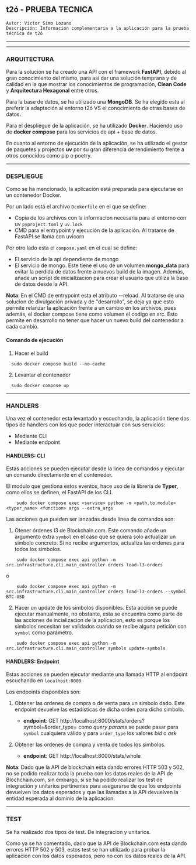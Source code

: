 ## t2ó - PRUEBA TECNICA
    Autor: Victor Simo Lozano
    Descripción: Información complementaria a la aplicación para la prueba técnica de t2ó
---

---
### ARQUITECTURA
Para la solución se ha creado una API con el framework **FastAPI**, debido al gran conocimiento
del mismo, para asi dar una solución temprana y de calidad en la que mostrar los conocimientos
de programación, **Clean Code** y **Arquitectura Hexagonal** entre otros.

Para la base de datos, se ha utilizado una **MongoDB**. Se ha elegido esta al preferir
la adaptación al entorno t2ó VS el conocimiento de otras bases de datos.

Para el despliegue de la aplicación, se ha utilizado **Docker**. Haciendo uso de 
**docker compose** para los servicios de api + base de datos.

En cuanto al entorno de ejecución de la aplicación, se ha utilizado el gestor de 
paquetes y projectos **uv** por su gran diferencia de rendimiento frente a otros
conocidos como pip o poetry.

---
### DESPLIEGUE
Como se ha mencionado, la aplicación está preparada para ejecutarse en un contenedor
Docker.

Por un lado está el archivo `Dcokerfile` en el que se define:
- Copia de los archivos con la informacion necesaria para el entorno con uv `pyproject.toml` y `uv.lock`
- CMD para el entrypoint y ejecución de la aplicación. Al tratarse de FastAPI se llama con uvicorn

Por otro lado esta el `compose.yaml` en el cual se define:
- El servicio de la api dependiente de mongo
- El servicio de mongo. Este tiene el uso de un volumen **mongo_data** para evitar la
perdida de datos frente a nuevos build de la imagen. Además, añade un script de
inicializacion para crear el usuario que utiliza la base de datos desde la API.

**Nota**: En el CMD de entrypoint esta el atributo --reload. Al tratarse de una solucion
de divulgación privada y de "desarrollo", se deja ya que esto permite relanzar la 
aplicación frente a un cambio en los archivos, pues además, el docker compose tiene 
como volumen el codigo en src. Esto permite en desarrollo no tener que hacer un 
nuevo build del contenedor a cada cambio.

#### Comando de ejecución
1. Hacer el build
```shell
  sudo docker compose build --no-cache
```
2. Levantar el contenedor
```shell
  sudo docker compose up
```
---
### HANDLERS
Una vez el contenedor esta levantado y escuchando, la aplicación tiene dos tipos
de handlers con los que poder interactuar con sus servicios:
- Mediante CLI
- Mediante endpoint

#### HANDLERS: CLI
Estas acciones se pueden ejecutar desde la linea de comandos y ejecutar un comando 
directamente en el contenedor.

El modulo que gestiona estos eventos, hace uso de la libreria de **Typer**, como ellos
se definen, el FastAPI de los CLI.
```shell
    sudo docker compose exec <service> python -m <path.to.module> <typer_name> <function> args --extra_args
```
Las acciones que pueden ser lanzadas desde linea de comandos son:
1. Otener órdenes l3 de Blockchain.com. Este comando añade un argumento extra 
`symbol` en el caso que se quiera solo actualizar un simbolo concreto. Si no recibe
argumentos, actualiza las ordenes para todos los simbolos.
```shell
    sudo docker compose exec api python -m src.infrastructure.cli.main_controller orders load-l3-orders
```
o
```shell
    sudo docker compose exec api python -m src.infrastructure.cli.main_controller orders load-l3-orders --symbol BTC-USD
```
2. Hacer un update de los simbolos disponibles. Esta acción se puede ejecutar 
manualmente, no obstante, esta se encuentra como parte de las acciones de incializacion
de la aplicacion, esto es porque los simbolos necesitan ser validados cuando se
recibe alguna petición con `symbol` como parámetro.
```shell
    sudo docker compose exec api python -m src.infrastructure.cli.main_controller symbols update-symbols
```

#### HANDLERS: Endpoint
Estas acciones se pueden ejecutar mediante una llamada HTTP al endpoint escuchando
en `localhost:8000`.

Los endpoints disponibles son:
1. Obtener las ordenes de compra o de venta para un simbolo dado. Este endpoint 
devuelve las estadísticas de dicha orden para dicho simbolo.
   - **endpoint**: GET http://localhost:8000/stats/orders?symbol=&order_type=
      como *query params* se puede pasar para `symbol` cualquiera válido y para
      `order_type` los valores *bid* o *ask*

2. Obtener las ordenes de compra y venta de todos los simbolos.
   - **endpoint**: GET http://localhost:8000/stats/whole

**Nota**: Dado que la API de blockchain esta dando errores HTTP 503 y 502, no se 
podido realizar toda la prueba con los datos reales de la API de Blochchain.com,
sin embargo, si se ha podido realizar los test de integración y unitarios
pertinentes para asegurarse de que los endpoints devuelven los datos esperados y que
las llamadas a la API devuelven la entidad esperada al dominio de la aplicacion.

---
### TEST
Se ha realizado dos tipos de test. De integracion y unitarios.

Como ya se ha comentado, dado que la API de Blockchain.com esta dando errores HTTP
502 y 503, estos test se han utilizado para probar la aplicación con los datos
esperados, pero no con los datos reales de la API.
